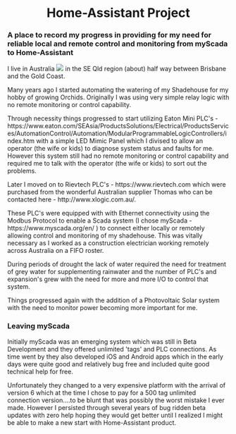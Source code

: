 <h1 align="center"> Home-Assistant Project</h1>
<h3 align="left">A place to record my progress in providing for my need for reliable local and remote control and monitoring from myScada to Home-Assistant</h3>
<p align="left">
  I live in Australia <img src="https://github.com/oxguy3/flags/blob/master/mini/au.png"/> in the SE Qld region (about) half way between Brisbane and the Gold Coast. </p>
<p align="left">Many years ago I started automating the watering of my Shadehouse for my hobby of growing Orchids. Originally I was using very simple relay logic with no remote monitoring or control capability.</p>
<p align="left"> Through necessity things progressed to start utilizing Eaton Mini PLC's - https://www.eaton.com/SEAsia/ProductsSolutions/Electrical/ProductsServices/AutomationControl/Automation/ModularProgrammableLogicControllers/index.htm with a simple LED Mimic Panel which I divised to allow an operator (the wife or kids) to diagnose system status and faults for me. However this system still had no remote monitoring or control capability and required me to talk with the operator (the wife or kids) to sort out the problems.</p> 
<p align="left">Later I moved on to Rievtech PLC's - https://www.rievtech.com which were purchased from the wonderful Australian supplier Thomas who can be contacted here - http://www.xlogic.com.au/.</p> 
<p align="left">These PLC's were equipped with with Ethernet connectivity using the Modbus Protocol to enable a Scada system (I chose myScada - https://www.myscada.org/en/ ) to connect either locally or remotely allowing control and monitoring of my shadehouse. This was vitally necessary as I worked as a construction electrician working remotely across Australia on a FIFO roster.</p>
<p align="left">During periods of drought the lack of water required the need for treatment of grey water for supplementing rainwater and the number of PLC's and expansion's grew with the need for more and more I/O to control that system.</p> 
<p align="left">Things progressed again with the addition of a Photovoltaic Solar system with the need to monitor power becoming more important for me.</p>
<h3 align="left">Leaving myScada</h3>
<p align="left">Initially myScada was an emerging system which was still in Beta Development and they offered unlimited 'tags' and PLC connections. As time went by they also developed iOS and Android apps which in the early days were quite good and relatively bug free and included quite good technical help for free.</p>
<p align="left">Unfortunately they changed to a very expensive platform with the arrival of version 6 which at the time I chose to pay for a 500 tag unlimited connection version....to be blunt that was possibly the worst mistake I ever made. However I persisted through several years of bug ridden beta updates with zero help hoping they would get better until I realized I might be able to make a new start with Home-Assistant product.</p> 
